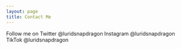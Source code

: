 ```yaml
---
layout: page
title: Contact Me
---
```

Follow me on
Twitter @luridsnapdragon 
Instagram @luridsnapdragon
TikTok @luridsnapdragon
